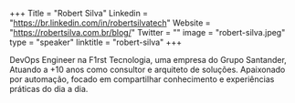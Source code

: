 +++
Title = "Robert Silva"
Linkedin = "https://br.linkedin.com/in/robertsilvatech"
Website = "https://robertsilva.com.br/blog/"
Twitter = ""
image = "robert-silva.jpeg"
type = "speaker"
linktitle = "robert-silva"
+++

DevOps Engineer na F1rst Tecnologia, uma empresa do Grupo Santander, Atuando a +10 anos como consultor e arquiteto de soluções. Apaixonado por automação, focado em compartilhar conhecimento e experiências práticas do dia a dia.